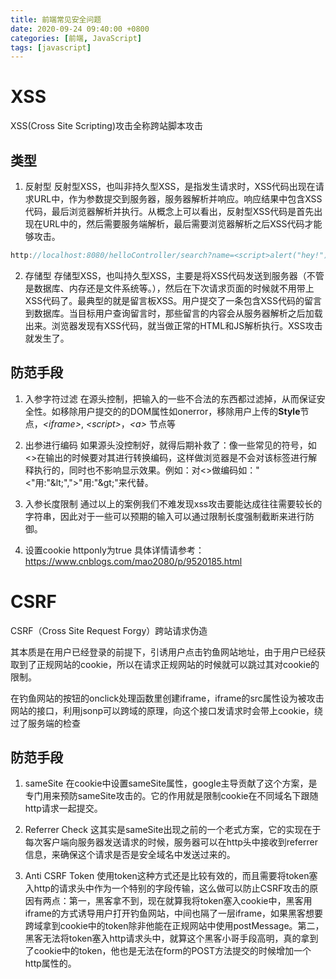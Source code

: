 ```yaml
---
title: 前端常见安全问题
date: 2020-09-24 09:40:00 +0800
categories: [前端, JavaScript]
tags: [javascript]
---
```


# XSS

XSS(Cross Site Scripting)攻击全称跨站脚本攻击

## 类型

1. 反射型
反射型XSS，也叫非持久型XSS，是指发生请求时，XSS代码出现在请求URL中，作为参数提交到服务器，服务器解析并响应。响应结果中包含XSS代码，最后浏览器解析并执行。从概念上可以看出，反射型XSS代码是首先出现在URL中的，然后需要服务端解析，最后需要浏览器解析之后XSS代码才能够攻击。
```js
http://localhost:8080/helloController/search?name=<script>alert("hey!")</script>
```
2. 存储型
存储型XSS，也叫持久型XSS，主要是将XSS代码发送到服务器（不管是数据库、内存还是文件系统等。），然后在下次请求页面的时候就不用带上XSS代码了。最典型的就是留言板XSS。用户提交了一条包含XSS代码的留言到数据库。当目标用户查询留言时，那些留言的内容会从服务器解析之后加载出来。浏览器发现有XSS代码，就当做正常的HTML和JS解析执行。XSS攻击就发生了。

## 防范手段

1. 入参字符过滤
在源头控制，把输入的一些不合法的东西都过滤掉，从而保证安全性。如移除用户提交的的DOM属性如onerror，移除用户上传的**Style**节点，*\<iframe>*, *\<script>*，*\<a>* 节点等

2. 出参进行编码
如果源头没控制好，就得后期补救了：像一些常见的符号，如<>在输出的时候要对其进行转换编码，这样做浏览器是不会对该标签进行解释执行的，同时也不影响显示效果。例如：对<>做编码如："<"用:"\&lt;",">"用:"\&gt;"来代替。

3. 入参长度限制
通过以上的案例我们不难发现xss攻击要能达成往往需要较长的字符串，因此对于一些可以预期的输入可以通过限制长度强制截断来进行防御。

4. 设置cookie httponly为true
具体详情请参考：https://www.cnblogs.com/mao2080/p/9520185.html

# CSRF

CSRF（Cross Site Request Forgy）跨站请求伪造

其本质是在用户已经登录的前提下，引诱用户点击钓鱼网站地址，由于用户已经获取到了正规网站的cookie，所以在请求正规网站的时候就可以跳过其对cookie的限制。

在钓鱼网站的按钮的onclick处理函数里创建iframe，iframe的src属性设为被攻击网站的接口，利用jsonp可以跨域的原理，向这个接口发请求时会带上cookie，绕过了服务端的检查

## 防范手段

1. sameSite
在cookie中设置sameSite属性，google主导贡献了这个方案，是专门用来预防sameSite攻击的。它的作用就是限制cookie在不同域名下跟随http请求一起提交。

2. Referrer Check
这其实是sameSite出现之前的一个老式方案，它的实现在于每次客户端向服务器发送请求的时候，服务器可以在http头中接收到referrer信息，来确保这个请求是否是安全域名中发送过来的。

3. Anti CSRF Token
使用token这种方式还是比较有效的，而且需要将token塞入http的请求头中作为一个特别的字段传输，这么做可以防止CSRF攻击的原因有两点：第一，黑客拿不到，现在就算我将token塞入cookie中，黑客用iframe的方式诱导用户打开钓鱼网站，中间也隔了一层iframe，如果黑客想要跨域拿到cookie中的token除非他能在正规网站中使用postMessage。第二，黑客无法将token塞入http请求头中，就算这个黑客小哥手段高明，真的拿到了cookie中的token，他也是无法在form的POST方法提交的时候增加一个http属性的。